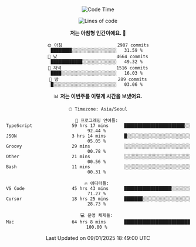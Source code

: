 <div align="center">

<br />

 <!--START_SECTION:waka-->
![Code Time](http://img.shields.io/badge/Code%20Time-3%2C966%20hrs%2043%20mins-blue)

![Lines of code](https://img.shields.io/badge/%EC%A0%80%EB%8A%94%20%EC%97%AC%ED%83%9C%EA%B9%8C%EC%A7%80%20-4.9%20million%20%EC%A4%84%EC%9D%98%20%EC%BD%94%EB%93%9C%EB%A5%BC%20%EC%9E%91%EC%84%B1%ED%96%88%EC%96%B4%EC%9A%94.-blue)

**저는 아침형 인간이에요. 🐤** 

```text
🌞 아침                     2987 commits        ████████░░░░░░░░░░░░░░░░░   31.59 % 
🌆 낮　                     4664 commits        ████████████░░░░░░░░░░░░░   49.32 % 
🌃 저녁                     1516 commits        ████░░░░░░░░░░░░░░░░░░░░░   16.03 % 
🌙 밤　                     289 commits         █░░░░░░░░░░░░░░░░░░░░░░░░   03.06 % 
```


📊 **저는 이번주를 이렇게 시간을 보냈어요.** 

```text
🕑︎ Timezone: Asia/Seoul

💬 프로그래밍 언어들: 
TypeScript               59 hrs 17 mins      ███████████████████████░░   92.44 % 
JSON                     3 hrs 14 mins       █░░░░░░░░░░░░░░░░░░░░░░░░   05.05 % 
Groovy                   29 mins             ░░░░░░░░░░░░░░░░░░░░░░░░░   00.78 % 
Other                    21 mins             ░░░░░░░░░░░░░░░░░░░░░░░░░   00.56 % 
Bash                     11 mins             ░░░░░░░░░░░░░░░░░░░░░░░░░   00.31 % 

🔥 에디터들: 
VS Code                  45 hrs 43 mins      ██████████████████░░░░░░░   71.27 % 
Cursor                   18 hrs 25 mins      ███████░░░░░░░░░░░░░░░░░░   28.73 % 

💻 운영 체제들: 
Mac                      64 hrs 8 mins       █████████████████████████   100.00 % 
```


 Last Updated on 09/01/2025 18:49:00 UTC
<!--END_SECTION:waka-->

</div>
